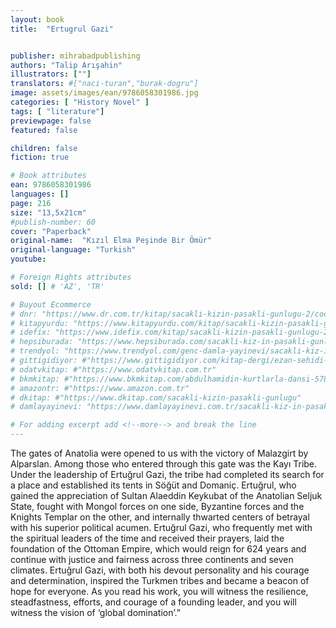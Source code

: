 ```yaml
---
layout: book
title:  "Ertugrul Gazi"


publisher: mihrabadpublishing
authors: "Talip Arışahin"
illustrators: [""]
translators: #["naci-turan","burak-dogru"]
image: assets/images/ean/9786058301986.jpg
categories: [ "History Novel" ]
tags: [ "literature"]
previewpage: false
featured: false

children: false
fiction: true

# Book attributes
ean: 9786058301986
languages: []
page: 216
size: "13,5x21cm"
#publish-number: 60
cover: "Paperback"
original-name:  "Kızıl Elma Peşinde Bir Ömür"
original-language: "Turkish"
youtube:

# Foreign Rights attributes
sold: [] # 'AZ', 'TR'

# Buyout Ecommerce
# dnr: "https://www.dr.com.tr/kitap/sacakli-kizin-pasakli-gunlugu-2/cocuk-ve-genclik/genclik-10-yas/roman-oyku/urunno=0001893059001"
# kitapyurdu: "https://www.kitapyurdu.com/kitap/sacakli-kizin-pasakli-gunlugu-2-/560122.html&filter_name=Sa%C3%A7akl%C4%B1+K%C4%B1z%27%C4%B1n+Pasakl%C4%B1+G%C3%BCnl%C3%BC%C4%9F%C3%BC+2"
# idefix: "https://www.idefix.com/kitap/sacakli-kizin-pasakli-gunlugu-2/cocuk-ve-genclik/genclik-10-yas/roman-oyku/urunno=0001893059001"
# hepsiburada: "https://www.hepsiburada.com/sacakli-kiz-in-pasakli-gunlugu-2-damla-yayinevi-p-HBV000012ER86"
# trendyol: "https://www.trendyol.com/genc-damla-yayinevi/sacakli-kiz-in-pasakli-gunlugu-2-p-54825777"
# gittigidiyor: #"https://www.gittigidiyor.com/kitap-dergi/ezan-sehidi-adnan-menderes_pdp_732728793"
# odatvkitap: #"https://www.odatvkitap.com.tr"
# bkmkitap: #"https://www.bkmkitap.com/abdulhamidin-kurtlarla-dansi-578226"
# amazontr: #"https://www.amazon.com.tr"
# dkitap: #"https://www.dkitap.com/sacakli-kizin-pasakli-gunlugu"
# damlayayinevi: "https://www.damlayayinevi.com.tr/sacakli-kiz-in-pasakli-gunlugu-2-bu-iste-bi-terslik-var"

# For adding excerpt add <!--more--> and break the line
---
```

The gates of Anatolia were opened to us with
the victory of Malazgirt by Alparslan. Among those
who entered through this gate was the Kayı Tribe.
Under the leadership of Ertuğrul Gazi, the tribe
had completed its search for a place and established its tents in Söğüt and Domaniç. Ertuğrul,
who gained the appreciation of Sultan Alaeddin
Keykubat of the Anatolian Seljuk State, fought with
Mongol forces on one side, Byzantine forces and
the Knights Templar on the other, and internally
thwarted centers of betrayal with his superior political acumen. Ertuğrul Gazi, who frequently met with
the spiritual leaders of the time and received their
prayers, laid the foundation of the Ottoman Empire,
which would reign for 624 years and continue with
justice and fairness across three continents and
seven climates. Ertuğrul Gazi, with both his devout
personality and his courage and determination, inspired the Turkmen tribes and became a beacon of
hope for everyone. As you read his work, you will
witness the resilience, steadfastness, efforts, and
courage of a founding leader, and you will witness
the vision of ‘global domination’.”
<!--more--> 

